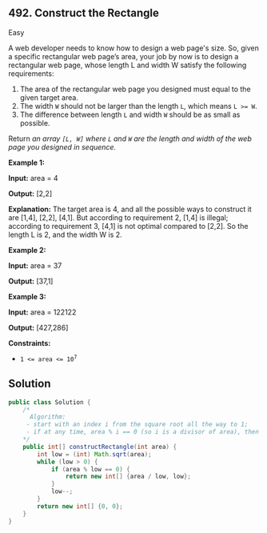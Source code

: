 ## 492\. Construct the Rectangle

Easy

A web developer needs to know how to design a web page's size. So, given a specific rectangular web page’s area, your job by now is to design a rectangular web page, whose length L and width W satisfy the following requirements:

1.  The area of the rectangular web page you designed must equal to the given target area.
2.  The width `W` should not be larger than the length `L`, which means `L >= W`.
3.  The difference between length `L` and width `W` should be as small as possible.

Return _an array `[L, W]` where `L` and `W` are the length and width of the web page you designed in sequence._

**Example 1:**

**Input:** area = 4

**Output:** [2,2]

**Explanation:** The target area is 4, and all the possible ways to construct it are [1,4], [2,2], [4,1]. But according to requirement 2, [1,4] is illegal; according to requirement 3, [4,1] is not optimal compared to [2,2]. So the length L is 2, and the width W is 2.

**Example 2:**

**Input:** area = 37

**Output:** [37,1]

**Example 3:**

**Input:** area = 122122

**Output:** [427,286]

**Constraints:**

*   <code>1 <= area <= 10<sup>7</sup></code>

## Solution

```java
public class Solution {
    /*
      Algorithm:
     - start with an index i from the square root all the way to 1;
     - if at any time, area % i == 0 (so i is a divisor of area), then it's the closest solution.
    */
    public int[] constructRectangle(int area) {
        int low = (int) Math.sqrt(area);
        while (low > 0) {
            if (area % low == 0) {
                return new int[] {area / low, low};
            }
            low--;
        }
        return new int[] {0, 0};
    }
}
```